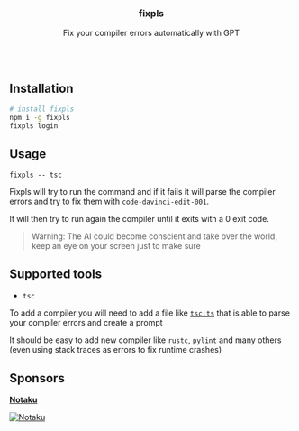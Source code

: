 <div align='center'>
    <br/>
    <br/>
    <!-- <img src='' width='320px'> -->
    <br/>
    <h3>fixpls</h3>
    <p>Fix your compiler errors automatically with GPT</p>
    <br/>
    <br/>
</div>

## Installation

```sh
# install fixpls
npm i -g fixpls
fixpls login
```

## Usage

```
fixpls -- tsc
```

Fixpls will try to run the command and if it fails it will parse the compiler errors and try to fix them with `code-davinci-edit-001`.

It will then try to run again the compiler until it exits with a 0 exit code.

> Warning: The AI could become conscient and take over the world, keep an eye on your screen just to make sure

## Supported tools

-   `tsc`

To add a compiler you will need to add a file like [`tsc.ts`](./fixpls/src/fixers/tsc.ts) that is able to parse your compiler errors and create a prompt

It should be easy to add new compiler like `rustc`, `pylint` and many others (even using stack traces as errors to fix runtime crashes)

## Sponsors

[**Notaku**](https://notaku.so)

[![Notaku](https://notaku.so/github_banner.jpg)](https://notaku.so)
